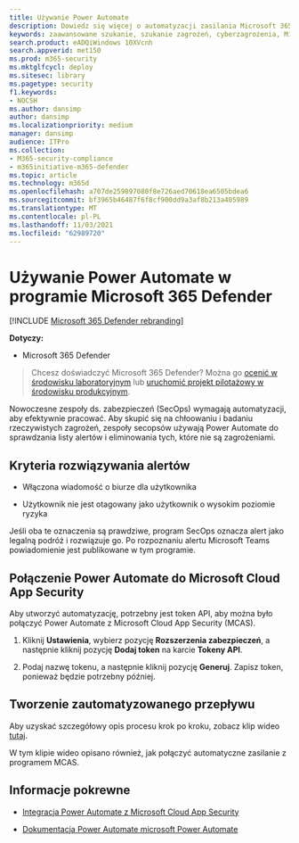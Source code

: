```yaml
---
title: Używanie Power Automate
description: Dowiedz się więcej o automatyzacji zasilania Microsoft 365 Defender procesów i używaniu ich.
keywords: zaawansowane szukanie, szukanie zagrożeń, cyberzagrożenia, Microsoft 365 Defender, microsoft 365, m365, wyszukiwanie, zapytanie, telemetria, wykrywanie niestandardowe, schemat, secops
search.product: eADQiWindows 10XVcnh
search.appverid: met150
ms.prod: m365-security
ms.mktglfcycl: deploy
ms.sitesec: library
ms.pagetype: security
f1.keywords:
- NOCSH
ms.author: dansimp
author: dansimp
ms.localizationpriority: medium
manager: dansimp
audience: ITPro
ms.collection:
- M365-security-compliance
- m365initiative-m365-defender
ms.topic: article
ms.technology: m365d
ms.openlocfilehash: a707de259897080f8e726aed70618ea6505bdea6
ms.sourcegitcommit: bf3965b46487f6f8cf900dd9a3af8b213a405989
ms.translationtype: MT
ms.contentlocale: pl-PL
ms.lasthandoff: 11/03/2021
ms.locfileid: "62989720"
---
```

# <a name="use-power-automate-in-microsoft-365-defender"></a>Używanie Power Automate w programie Microsoft 365 Defender

[!INCLUDE [Microsoft 365 Defender rebranding](../includes/microsoft-defender.md)]


**Dotyczy:**
- Microsoft 365 Defender

> Chcesz doświadczyć Microsoft 365 Defender? Można go [ocenić w środowisku laboratoryjnym](m365d-evaluation.md?ocid=cx-docs-MTPtriallab) lub [uruchomić projekt pilotażowy w środowisku produkcyjnym](m365d-pilot.md?ocid=cx-evalpilot).
>

Nowoczesne zespoły ds. zabezpieczeń (SecOps) wymagają automatyzacji, aby efektywnie pracować. Aby skupić się na chłoowaniu i badaniu rzeczywistych zagrożeń, zespoły secopsów używają Power Automate do sprawdzania listy alertów i eliminowania tych, które nie są zagrożeniami.  

## <a name="criteria-for-resolving-alerts"></a>Kryteria rozwiązywania alertów

- Włączona wiadomość o biurze dla użytkownika

- Użytkownik nie jest otagowany jako użytkownik o wysokim poziomie ryzyka

Jeśli oba te oznaczenia są prawdziwe, program SecOps oznacza alert jako legalną podróż i rozwiązuje go. Po rozpoznaniu alertu Microsoft Teams powiadomienie jest publikowane w tym programie. 

## <a name="connect-power-automate-to-microsoft-cloud-app-security"></a>Połączenie Power Automate do Microsoft Cloud App Security

Aby utworzyć automatyzację, potrzebny jest token API, aby można było połączyć Power Automate z Microsoft Cloud App Security (MCAS). 

1. Kliknij **Ustawienia**, wybierz pozycję **Rozszerzenia zabezpieczeń**, a następnie kliknij pozycję **Dodaj token** na karcie **Tokeny API**. 

2. Podaj nazwę tokenu, a następnie kliknij pozycję **Generuj**. Zapisz token, ponieważ będzie potrzebny później.

## <a name="create-an-automated-flow"></a>Tworzenie zautomatyzowanego przepływu

Aby uzyskać szczegółowy opis procesu krok po kroku, zobacz klip wideo [tutaj](https://www.microsoft.com/en-us/videoplayer/embed/RWFIRn). 

W tym klipie wideo opisano również, jak połączyć automatyczne zasilanie z programem MCAS. 

## <a name="related-information"></a>Informacje pokrewne

- [Integracja Power Automate z Microsoft Cloud App Security](/cloud-app-security/flow-integration)

- [Dokumentacja Power Automate microsoft Power Automate](/power-automate)
